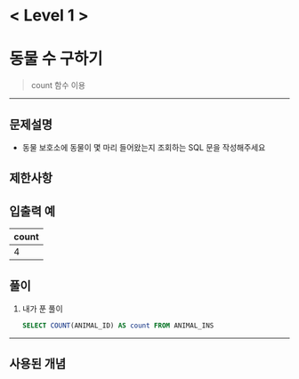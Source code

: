 # < Level 1 > 

# 동물 수 구하기 

> count 함수 이용 

---

## 문제설명 

- 동물 보호소에 동물이 몇 마리 들어왔는지 조회하는 SQL 문을 작성해주세요

## 제한사항 

## 입출력 예

| count |
| ----- |
| 4     |

## 풀이 

1. 내가 푼 풀이 

   ```SQL
   SELECT COUNT(ANIMAL_ID) AS count FROM ANIMAL_INS
   ```


---

## 사용된 개념

